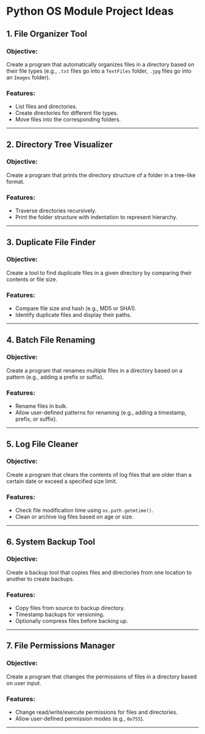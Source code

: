 # Python OS Module Project Ideas

## 1. File Organizer Tool
### Objective:
Create a program that automatically organizes files in a directory based on their file types (e.g., `.txt` files go into a `TextFiles` folder, `.jpg` files go into an `Images` folder).

### Features:
- List files and directories.
- Create directories for different file types.
- Move files into the corresponding folders.

---

## 2. Directory Tree Visualizer
### Objective:
Create a program that prints the directory structure of a folder in a tree-like format.

### Features:
- Traverse directories recursively.
- Print the folder structure with indentation to represent hierarchy.

---

## 3. Duplicate File Finder
### Objective:
Create a tool to find duplicate files in a given directory by comparing their contents or file size.

### Features:
- Compare file size and hash (e.g., MD5 or SHA1).
- Identify duplicate files and display their paths.

---

## 4. Batch File Renaming
### Objective:
Create a program that renames multiple files in a directory based on a pattern (e.g., adding a prefix or suffix).

### Features:
- Rename files in bulk.
- Allow user-defined patterns for renaming (e.g., adding a timestamp, prefix, or suffix).

---

## 5. Log File Cleaner
### Objective:
Create a program that clears the contents of log files that are older than a certain date or exceed a specified size limit.

### Features:
- Check file modification time using `os.path.getmtime()`.
- Clean or archive log files based on age or size.

---

## 6. System Backup Tool
### Objective:
Create a backup tool that copies files and directories from one location to another to create backups.

### Features:
- Copy files from source to backup directory.
- Timestamp backups for versioning.
- Optionally compress files before backing up.

---

## 7. File Permissions Manager
### Objective:
Create a program that changes the permissions of files in a directory based on user input.

### Features:
- Change read/write/execute permissions for files and directories.
- Allow user-defined permission modes (e.g., `0o755`).

---
